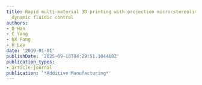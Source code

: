```yaml
---
title: Rapid multi-material 3D printing with projection micro-stereolithography using
  dynamic fluidic control
authors:
- D Han
- C Yang
- NX Fang
- H Lee
date: '2019-01-01'
publishDate: '2025-09-18T04:29:51.104410Z'
publication_types:
- article-journal
publication: '*Additive Manufacturing*'
---
```

